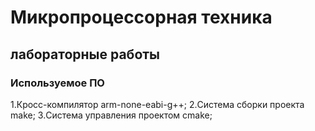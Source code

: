 # Микропроцессорная техника
## лабораторные работы

### Используемое ПО
1.Кросс-компилятор arm-none-eabi-g++;
2.Система сборки проекта make;
3.Система управления проектом cmake;